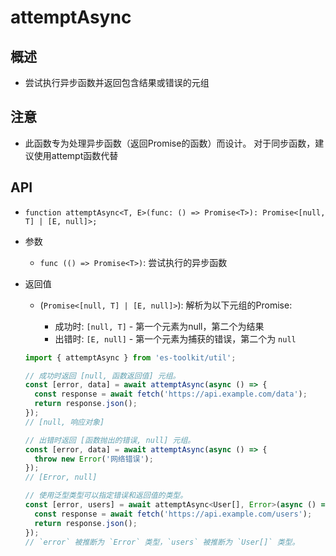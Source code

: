 # attemptAsync

## 概述

+ 尝试执行异步函数并返回包含结果或错误的元组

## 注意

+ 此函数专为处理异步函数（返回Promise的函数）而设计。 对于同步函数，建议使用attempt函数代替

## API

+ `function attemptAsync<T, E>(func: () => Promise<T>): Promise<[null, T] | [E, null]>;`

+ 参数

  + `func (() => Promise<T>)`: 尝试执行的异步函数

+ 返回值

  + (`Promise<[null, T] | [E, null]>`): 解析为以下元组的Promise:

    + 成功时: `[null, T]` - 第一个元素为null，第二个为结果
    + 出错时: `[E, null]` - 第一个元素为捕获的错误，第二个为 `null`

  ```js
  import { attemptAsync } from 'es-toolkit/util';

  // 成功时返回 [null, 函数返回值] 元组。
  const [error, data] = await attemptAsync(async () => {
    const response = await fetch('https://api.example.com/data');
    return response.json();
  });
  // [null, 响应对象]
  ```

  ```js
  // 出错时返回 [函数抛出的错误, null] 元组。
  const [error, data] = await attemptAsync(async () => {
    throw new Error('网络错误');
  });
  // [Error, null]
  ```

  ```js
  // 使用泛型类型可以指定错误和返回值的类型。
  const [error, users] = await attemptAsync<User[], Error>(async () => {
    const response = await fetch('https://api.example.com/users');
    return response.json();
  });
  // `error` 被推断为 `Error` 类型，`users` 被推断为 `User[]` 类型。
  ```
